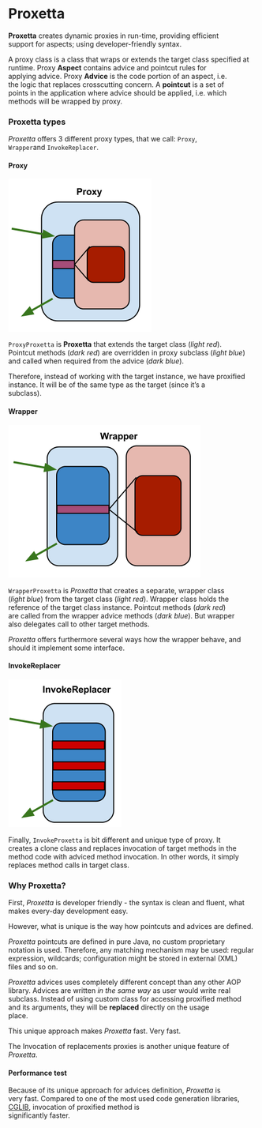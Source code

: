 # Proxetta

**Proxetta** creates dynamic proxies in run-time, providing efficient  
support for aspects; using developer-friendly syntax.

A proxy class is a class that wraps or extends the target class specified at  
runtime. Proxy **Aspect** contains advice and pointcut rules for  
applying advice. Proxy **Advice** is the code portion of an aspect, i.e.  
the logic that replaces crosscutting concern. A **pointcut** is a set of  
points in the application where advice should be applied, i.e. which  
methods will be wrapped by proxy.

### Proxetta types

_Proxetta_ offers 3 different proxy types, that we call: `Proxy`,  
`Wrapper`and `InvokeReplacer`.

#### Proxy <a id="proxy"></a>

![](.gitbook/assets/proxyproxetta.png)

`ProxyProxetta` is **Proxetta** that extends the target class \(_light red_\).  
Pointcut methods \(_dark red_\) are overridden in proxy subclass \(_light blue_\)  
and called when required from the advice \(_dark blue_\).

Therefore, instead of working with the target instance, we have proxified  
instance. It will be of the same type as the target \(since it’s a  
subclass\).

#### Wrapper <a id="wrapper"></a>

![](.gitbook/assets/wrapperproxetta.png)

`WrapperProxetta` is _Proxetta_ that creates a separate, wrapper class  
\(_light blue_\) from the target class \(_light red_\). Wrapper class holds the  
reference of the target class instance. Pointcut methods \(_dark red_\)  
are called from the wrapper advice methods \(_dark blue_\). But wrapper  
also delegates call to other target methods.

_Proxetta_ offers furthermore several ways how the wrapper behave, and  
should it implement some interface.

#### InvokeReplacer <a id="invokereplacer"></a>

![](.gitbook/assets/invokeproxetta.png)

Finally, `InvokeProxetta` is bit different and unique type of proxy. It  
creates a clone class and replaces invocation of target methods in the  
method code with adviced method invocation. In other words, it simply  
replaces method calls in target class.

### Why Proxetta? <a id="whyproxetta"></a>

First, _Proxetta_ is developer friendly - the syntax is clean and fluent, what makes every-day development easy.

However, what is unique is the way how pointcuts and advices are defined.

_Proxetta_ pointcuts are defined in pure Java, no custom proprietary  
notation is used. Therefore, any matching mechanism may be used: regular  
expression, wildcards; configuration might be stored in external \(XML\)  
files and so on.

_Proxetta_ advices uses completely different concept than any other AOP  
library. Advices are written _in the same way_ as user would write real  
subclass. Instead of using custom class for accessing proxified method  
and its arguments, they will be **replaced** directly on the usage  
place.

This unique approach makes _Proxetta_ fast. Very fast.

The Invocation of replacements proxies is another unique feature of _Proxetta_.

#### Performance test <a id="performancetest"></a>

Because of its unique approach for advices definition, _Proxetta_ is  
very fast. Compared to one of the most used code generation libraries,  
[CGLIB](http://cglib.sourceforge.net/), invocation of proxified method is  
significantly faster.


